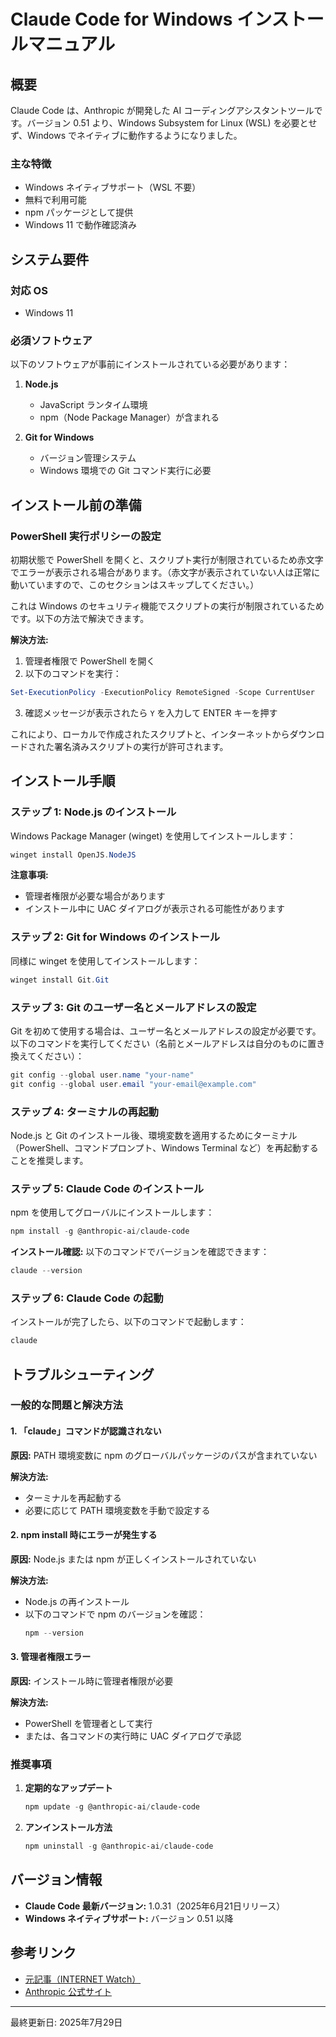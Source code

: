# Claude Code for Windows インストールマニュアル

## 概要

Claude Code は、Anthropic が開発した AI コーディングアシスタントツールです。バージョン 0.51 より、Windows Subsystem for Linux (WSL) を必要とせず、Windows でネイティブに動作するようになりました。

### 主な特徴
- Windows ネイティブサポート（WSL 不要）
- 無料で利用可能
- npm パッケージとして提供
- Windows 11 で動作確認済み

## システム要件

### 対応 OS
- Windows 11

### 必須ソフトウェア
以下のソフトウェアが事前にインストールされている必要があります：

1. **Node.js**
   - JavaScript ランタイム環境
   - npm（Node Package Manager）が含まれる

2. **Git for Windows**
   - バージョン管理システム
   - Windows 環境での Git コマンド実行に必要

## インストール前の準備

### PowerShell 実行ポリシーの設定

初期状態で PowerShell を開くと、スクリプト実行が制限されているため赤文字でエラーが表示される場合があります。（赤文字が表示されていない人は正常に動いていますので、このセクションはスキップしてください。）

これは Windows のセキュリティ機能でスクリプトの実行が制限されているためです。以下の方法で解決できます。

**解決方法:**

1. 管理者権限で PowerShell を開く
2. 以下のコマンドを実行：

```powershell
Set-ExecutionPolicy -ExecutionPolicy RemoteSigned -Scope CurrentUser
```

3. 確認メッセージが表示されたら `Y` を入力して ENTER キーを押す

これにより、ローカルで作成されたスクリプトと、インターネットからダウンロードされた署名済みスクリプトの実行が許可されます。

## インストール手順

### ステップ 1: Node.js のインストール

Windows Package Manager (winget) を使用してインストールします：

```powershell
winget install OpenJS.NodeJS
```

**注意事項:**
- 管理者権限が必要な場合があります
- インストール中に UAC ダイアログが表示される可能性があります

### ステップ 2: Git for Windows のインストール

同様に winget を使用してインストールします：

```powershell
winget install Git.Git
```

### ステップ 3: Git のユーザー名とメールアドレスの設定

Git を初めて使用する場合は、ユーザー名とメールアドレスの設定が必要です。以下のコマンドを実行してください（名前とメールアドレスは自分のものに置き換えてください）：

```powershell
git config --global user.name "your-name"
git config --global user.email "your-email@example.com"
```

### ステップ 4: ターミナルの再起動

Node.js と Git のインストール後、環境変数を適用するためにターミナル（PowerShell、コマンドプロンプト、Windows Terminal など）を再起動することを推奨します。

### ステップ 5: Claude Code のインストール

npm を使用してグローバルにインストールします：

```powershell
npm install -g @anthropic-ai/claude-code
```

**インストール確認:**
以下のコマンドでバージョンを確認できます：

```powershell
claude --version
```

### ステップ 6: Claude Code の起動

インストールが完了したら、以下のコマンドで起動します：

```powershell
claude
```

## トラブルシューティング

### 一般的な問題と解決方法

#### 1. 「claude」コマンドが認識されない
**原因:** PATH 環境変数に npm のグローバルパッケージのパスが含まれていない

**解決方法:**
- ターミナルを再起動する
- 必要に応じて PATH 環境変数を手動で設定する

#### 2. npm install 時にエラーが発生する
**原因:** Node.js または npm が正しくインストールされていない

**解決方法:**
- Node.js の再インストール
- 以下のコマンドで npm のバージョンを確認：
  ```powershell
  npm --version
  ```

#### 3. 管理者権限エラー
**原因:** インストール時に管理者権限が必要

**解決方法:**
- PowerShell を管理者として実行
- または、各コマンドの実行時に UAC ダイアログで承認

### 推奨事項

1. **定期的なアップデート**
   ```powershell
   npm update -g @anthropic-ai/claude-code
   ```

2. **アンインストール方法**
   ```powershell
   npm uninstall -g @anthropic-ai/claude-code
   ```

## バージョン情報

- **Claude Code 最新バージョン:** 1.0.31（2025年6月21日リリース）
- **Windows ネイティブサポート:** バージョン 0.51 以降

## 参考リンク

- [元記事（INTERNET Watch）](https://forest.watch.impress.co.jp/docs/news/2030822.html)
- [Anthropic 公式サイト](https://www.anthropic.com/)

---

最終更新日: 2025年7月29日